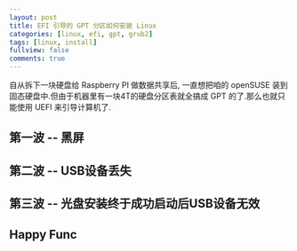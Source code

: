 ```yaml
---
layout: post
title: EFI 引导的 GPT 分区如何安装 Linux 
categories: [linux, efi, gpt, grub2]
tags: [linux, install]
fullview: false
comments: true
---
```


自从拆下一块硬盘给 Raspberry PI 做数据共享后, 一直想把咱的 openSUSE 装到固态硬盘中.但由于机器里有一块4T的硬盘分区表就全搞成 GPT 的了.那么也就只能使用 UEFI 来引导计算机了.

## 第一波 -- 黑屏

## 第二波 -- USB设备丢失

## 第三波 -- 光盘安装终于成功启动后USB设备无效

## Happy Func


